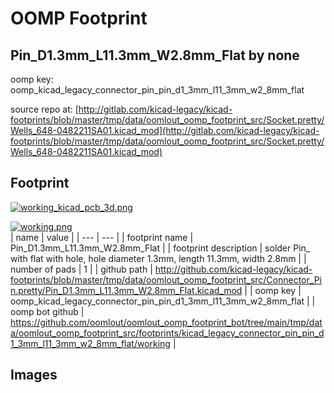 # OOMP Footprint  
## Pin_D1.3mm_L11.3mm_W2.8mm_Flat  by none  
  
oomp key: oomp_kicad_legacy_connector_pin_pin_d1_3mm_l11_3mm_w2_8mm_flat  
  
source repo at: [http://gitlab.com/kicad-legacy/kicad-footprints/blob/master/tmp/data/oomlout_oomp_footprint_src/Socket.pretty/Wells_648-0482211SA01.kicad_mod](http://gitlab.com/kicad-legacy/kicad-footprints/blob/master/tmp/data/oomlout_oomp_footprint_src/Socket.pretty/Wells_648-0482211SA01.kicad_mod)  
## Footprint  
  
[![working_kicad_pcb_3d.png](working_kicad_pcb_3d_600.png)](working_kicad_pcb_3d.png)  
  
[![working.png](working_600.png)](working.png)  
| name | value | 
| --- | --- | 
| footprint name | Pin_D1.3mm_L11.3mm_W2.8mm_Flat | 
| footprint description | solder Pin_ with flat with hole, hole diameter 1.3mm, length 11.3mm, width 2.8mm | 
| number of pads | 1 | 
| github path | http://github.com/kicad-legacy/kicad-footprints/blob/master/tmp/data/oomlout_oomp_footprint_src/Connector_Pin.pretty/Pin_D1.3mm_L11.3mm_W2.8mm_Flat.kicad_mod | 
| oomp key | oomp_kicad_legacy_connector_pin_pin_d1_3mm_l11_3mm_w2_8mm_flat | 
| oomp bot github | https://github.com/oomlout/oomlout_oomp_footprint_bot/tree/main/tmp/data/oomlout_oomp_footprint_src/footprints/kicad_legacy_connector_pin_pin_d1_3mm_l11_3mm_w2_8mm_flat/working | 
## Images  
